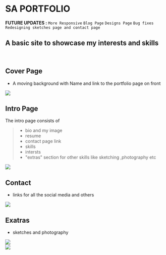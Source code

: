 # SA PORTFOLIO

**FUTURE UPDATES :**
`More Responsive`
`Blog Page`
`Designs Page`
`Bug fixes`
`Redesigning sketches page and contact page`

##  A basic site to showcase my interests and skills

<br>

## Cover Page
- A moving background with Name and link to the portfolio page on front

 <img src ="https://user-images.githubusercontent.com/53532851/94373672-85318e80-0124-11eb-8dc2-be1325c4bd55.png">

<br>
 
 ## Intro Page
 The intro page consists of 
 > - bio and my image
 > - resume
 > - contact page link
 > - skills
 > - intersts
 > - "extras" section for other skills like sketching ,photography etc 
 
 <img src ="https://user-images.githubusercontent.com/53532851/94373792-4a7c2600-0125-11eb-96e9-3e51cc8b5475.png">
 <br>
 
 ## Contact
 - links for all the social media and others
 
 <img src = "https://user-images.githubusercontent.com/53532851/94374284-c9269280-0128-11eb-970f-aba0e5cfb1e8.png" >
 
 <br>
 
 ## Exatras 
 - sketches and photography
 <img src = "https://user-images.githubusercontent.com/53532851/94373992-a8f5d400-0126-11eb-9146-494618d6dd26.png" >
 
 <br>
 
 <img src = "https://user-images.githubusercontent.com/53532851/94374022-e8bcbb80-0126-11eb-898c-9c54ed6e4b65.png">
 
